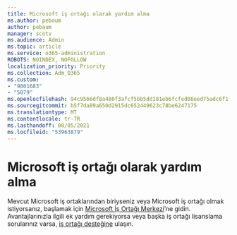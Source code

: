 ```yaml
---
title: Microsoft iş ortağı olarak yardım alma
ms.author: pebaum
author: pebaum
manager: scotv
ms.audience: Admin
ms.topic: article
ms.service: o365-administration
ROBOTS: NOINDEX, NOFOLLOW
localization_priority: Priority
ms.collection: Adm_O365
ms.custom:
- "9001683"
- "5079"
ms.openlocfilehash: 94c9566df8a480f3afcf5bb5dd181eb6fcfed08eed75adc6f1f06c9df26c4cf8
ms.sourcegitcommit: b5f7da89a650d2915dc652449623c78be6247175
ms.translationtype: MT
ms.contentlocale: tr-TR
ms.lasthandoff: 08/05/2021
ms.locfileid: "53963879"
---
```

# <a name="help-as-a-microsoft-partner"></a>Microsoft iş ortağı olarak yardım alma

Mevcut Microsoft iş ortaklarından biriyseniz veya Microsoft iş ortağı olmak istiyorsanız, başlamak için [Microsoft İş Ortağı Merkezi](https://support.microsoft.com/help/4499930/partner-center-overview)’ne gidin. Avantajlarınızla ilgili ek yardım gerekiyorsa veya başka iş ortağı lisanslama sorularınız varsa, [iş ortağı desteğine](https://aka.ms/partnersupport) ulaşın.
